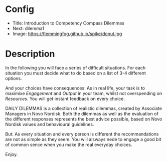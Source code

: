 # Config
 - Title: Introduction to Competency Compass Dilemmas
 - Next: dilemma1
 - Image: https://flemmingfog.github.io/spike/donut.jpg

# Description
In the following you will face a series of difficult situations. For each situation you must decide what to do based on a list of 3-4 different options. 

And your choices have consequences: As in real life, your task is to maximixe *Engagement* and *Output* in your team, whilst not overspending on *Resources*. You will get instant feedback on every choice. 

DAILY DILEMMAS is a collection of realistic dilemmas, created by Associate Managers in Novo Nordisk. Both the dilemmas as well as the evaluation of the different responses represents the best advice possible, based on Novo Nordisk values and behavioural guidelines. 

But: As every situation and every person is different the recommandations are not as simple as they seem. You will alsways nede to engage a good bit of common sence when you make the real everyday choices. 

Enjoy. 

